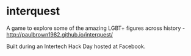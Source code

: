 interquest
==========

A game to explore some of the amazing LGBT+ figures across history - http://paulbrown1982.github.io/interquest/

Built during an Intertech Hack Day hosted at Facebook.
